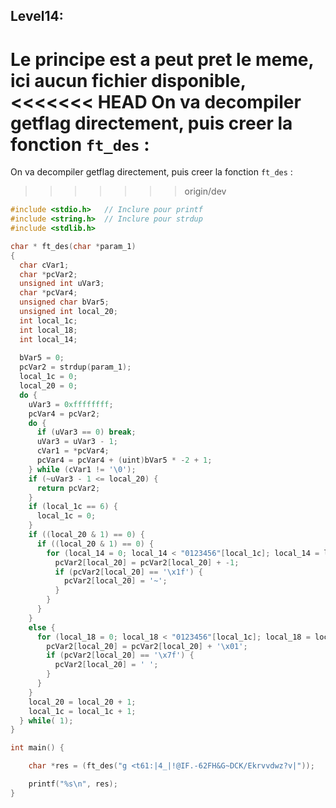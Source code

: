 ## Level14:
Le principe est a peut pret le meme, ici aucun fichier disponible, 
<<<<<<< HEAD
On va decompiler getflag directement, puis creer la fonction `ft_des` :
=======
On va decompiler getflag directement, puis creer la fonction ```ft_des``` :
>>>>>>> origin/dev
```c
#include <stdio.h>   // Inclure pour printf
#include <string.h>  // Inclure pour strdup
#include <stdlib.h> 

char * ft_des(char *param_1)
{
  char cVar1;
  char *pcVar2;
  unsigned int uVar3;
  char *pcVar4;
  unsigned char bVar5;
  unsigned int local_20;
  int local_1c;
  int local_18;
  int local_14;
  
  bVar5 = 0;
  pcVar2 = strdup(param_1);
  local_1c = 0;
  local_20 = 0;
  do {
    uVar3 = 0xffffffff;
    pcVar4 = pcVar2;
    do {
      if (uVar3 == 0) break;
      uVar3 = uVar3 - 1;
      cVar1 = *pcVar4;
      pcVar4 = pcVar4 + (uint)bVar5 * -2 + 1;
    } while (cVar1 != '\0');
    if (~uVar3 - 1 <= local_20) {
      return pcVar2;
    }
    if (local_1c == 6) {
      local_1c = 0;
    }
    if ((local_20 & 1) == 0) {
      if ((local_20 & 1) == 0) {
        for (local_14 = 0; local_14 < "0123456"[local_1c]; local_14 = local_14 + 1) {
          pcVar2[local_20] = pcVar2[local_20] + -1;
          if (pcVar2[local_20] == '\x1f') {
            pcVar2[local_20] = '~';
          }
        }
      }
    }
    else {
      for (local_18 = 0; local_18 < "0123456"[local_1c]; local_18 = local_18 + 1) {
        pcVar2[local_20] = pcVar2[local_20] + '\x01';
        if (pcVar2[local_20] == '\x7f') {
          pcVar2[local_20] = ' ';
        }
      }
    }
    local_20 = local_20 + 1;
    local_1c = local_1c + 1;
  } while( 1);
}

int main() {

	char *res = (ft_des("g <t61:|4_|!@IF.-62FH&G~DCK/Ekrvvdwz?v|"));

	printf("%s\n", res);
}
```
